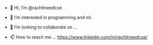 - 👋 Hi, I’m @rachitneedcse
- 👀 I’m interested in programming and ml.

- 💞️ I’m looking to collaborate on ...
- 📫 How to reach me ...
https://www.linkedin.com/in/rachitneedcse/
<!---
rachitneedcse/rachitneedcse is a ✨ special ✨ repository because its `README.md` (this file) appears on your GitHub profile.
You can click the Preview link to take a look at your changes.
--->
